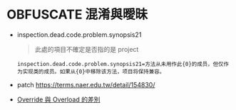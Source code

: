 # OBFUSCATE 混淆與曖昧

- inspection.dead.code.problem.synopsis21  
  > 此處的項目不確定是否指的是 project
  
  `inspection.dead.code.problem.synopsis21=方法从未用作此{0}的成员，但仅作为实现类的成员。如果从{0}中移除该方法，项目将保持兼容。`
- patch
  https://terms.naer.edu.tw/detail/154830/
- [Override 與 Overload 的差別](https://wayne265265.pixnet.net/blog/post/115533452-%E3%80%90%E6%95%99%E5%AD%B8%E3%80%91override-%E8%88%87-overload-%E7%9A%84%E5%B7%AE%E5%88%A5)
